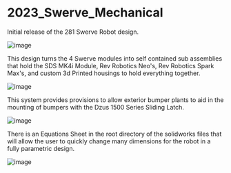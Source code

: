 # 2023_Swerve_Mechanical

Initial release of the 281 Swerve Robot design. 

![image](https://github.com/entech281/2023_Swerve_Mechanical/assets/57200454/55ae1bb4-f527-4d87-8b05-bdc738a9b7c3)

This design turns the 4 Swerve modules into self contained sub assemblies that hold the SDS MK4i Module, Rev Robotics Neo's, Rev Robotics Spark Max's, and custom 3d Printed housings to hold everything together. 

![image](https://github.com/entech281/2023_Swerve_Mechanical/assets/57200454/d8378e79-a100-4474-aefb-aee487b438c9)

This system provides provisions to allow exterior bumper plants to aid in the mounting of bumpers with the Dzus 1500 Series Sliding Latch. 

![image](https://github.com/entech281/2023_Swerve_Mechanical/assets/57200454/93b0a283-4efe-4082-a160-045458bcc1b0)

There is an Equations Sheet in the root directory of the solidworks files that will allow the user to quickly change many dimensions for the robot in a fully parametric design. 

![image](https://github.com/entech281/2023_Swerve_Mechanical/assets/57200454/a1f72c6b-2c7b-41f6-9055-24d5bf05e057)

